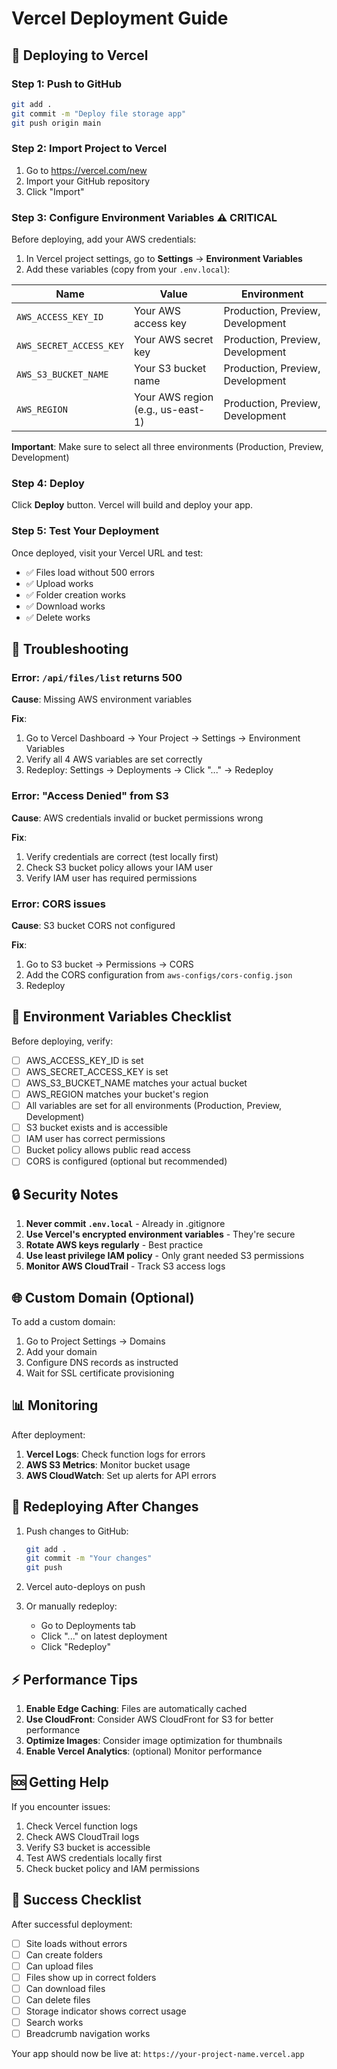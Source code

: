 # Vercel Deployment Guide

## 🚀 Deploying to Vercel

### Step 1: Push to GitHub

```bash
git add .
git commit -m "Deploy file storage app"
git push origin main
```

### Step 2: Import Project to Vercel

1. Go to https://vercel.com/new
2. Import your GitHub repository
3. Click "Import"

### Step 3: Configure Environment Variables ⚠️ CRITICAL

Before deploying, add your AWS credentials:

1. In Vercel project settings, go to **Settings** → **Environment Variables**
2. Add these variables (copy from your `.env.local`):

| Name | Value | Environment |
|------|-------|-------------|
| `AWS_ACCESS_KEY_ID` | Your AWS access key | Production, Preview, Development |
| `AWS_SECRET_ACCESS_KEY` | Your AWS secret key | Production, Preview, Development |
| `AWS_S3_BUCKET_NAME` | Your S3 bucket name | Production, Preview, Development |
| `AWS_REGION` | Your AWS region (e.g., us-east-1) | Production, Preview, Development |

**Important**: Make sure to select all three environments (Production, Preview, Development)

### Step 4: Deploy

Click **Deploy** button. Vercel will build and deploy your app.

### Step 5: Test Your Deployment

Once deployed, visit your Vercel URL and test:
- ✅ Files load without 500 errors
- ✅ Upload works
- ✅ Folder creation works
- ✅ Download works
- ✅ Delete works

## 🔧 Troubleshooting

### Error: `/api/files/list` returns 500

**Cause**: Missing AWS environment variables

**Fix**:
1. Go to Vercel Dashboard → Your Project → Settings → Environment Variables
2. Verify all 4 AWS variables are set correctly
3. Redeploy: Settings → Deployments → Click "..." → Redeploy

### Error: "Access Denied" from S3

**Cause**: AWS credentials invalid or bucket permissions wrong

**Fix**:
1. Verify credentials are correct (test locally first)
2. Check S3 bucket policy allows your IAM user
3. Verify IAM user has required permissions

### Error: CORS issues

**Cause**: S3 bucket CORS not configured

**Fix**:
1. Go to S3 bucket → Permissions → CORS
2. Add the CORS configuration from `aws-configs/cors-config.json`
3. Redeploy

## 📝 Environment Variables Checklist

Before deploying, verify:

- [ ] AWS_ACCESS_KEY_ID is set
- [ ] AWS_SECRET_ACCESS_KEY is set
- [ ] AWS_S3_BUCKET_NAME matches your actual bucket
- [ ] AWS_REGION matches your bucket's region
- [ ] All variables are set for all environments (Production, Preview, Development)
- [ ] S3 bucket exists and is accessible
- [ ] IAM user has correct permissions
- [ ] Bucket policy allows public read access
- [ ] CORS is configured (optional but recommended)

## 🔒 Security Notes

1. **Never commit `.env.local`** - Already in .gitignore
2. **Use Vercel's encrypted environment variables** - They're secure
3. **Rotate AWS keys regularly** - Best practice
4. **Use least privilege IAM policy** - Only grant needed S3 permissions
5. **Monitor AWS CloudTrail** - Track S3 access logs

## 🌐 Custom Domain (Optional)

To add a custom domain:

1. Go to Project Settings → Domains
2. Add your domain
3. Configure DNS records as instructed
4. Wait for SSL certificate provisioning

## 📊 Monitoring

After deployment:

1. **Vercel Logs**: Check function logs for errors
2. **AWS S3 Metrics**: Monitor bucket usage
3. **AWS CloudWatch**: Set up alerts for API errors

## 🔄 Redeploying After Changes

1. Push changes to GitHub:
   ```bash
   git add .
   git commit -m "Your changes"
   git push
   ```

2. Vercel auto-deploys on push

3. Or manually redeploy:
   - Go to Deployments tab
   - Click "..." on latest deployment
   - Click "Redeploy"

## ⚡ Performance Tips

1. **Enable Edge Caching**: Files are automatically cached
2. **Use CloudFront**: Consider AWS CloudFront for S3 for better performance
3. **Optimize Images**: Consider image optimization for thumbnails
4. **Enable Vercel Analytics**: (optional) Monitor performance

## 🆘 Getting Help

If you encounter issues:

1. Check Vercel function logs
2. Check AWS CloudTrail logs
3. Verify S3 bucket is accessible
4. Test AWS credentials locally first
5. Check bucket policy and IAM permissions

## 🎉 Success Checklist

After successful deployment:

- [ ] Site loads without errors
- [ ] Can create folders
- [ ] Can upload files
- [ ] Files show up in correct folders
- [ ] Can download files
- [ ] Can delete files
- [ ] Storage indicator shows correct usage
- [ ] Search works
- [ ] Breadcrumb navigation works

Your app should now be live at: `https://your-project-name.vercel.app`

